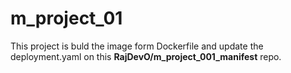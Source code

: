 # m_project_01

This project is buld the image form Dockerfile and update the deployment.yaml on this **RajDevO/m_project_001_manifest** repo.
